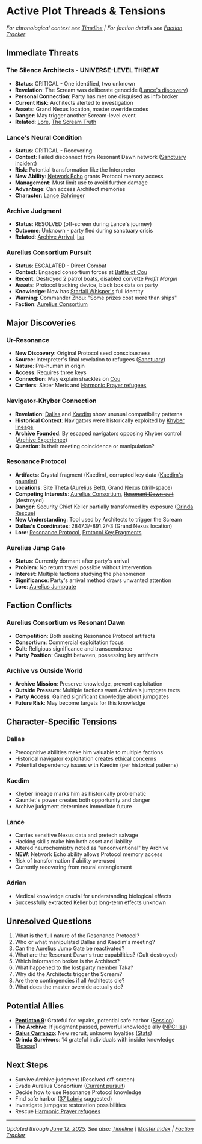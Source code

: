 # Active Plot Threads & Tensions

*For chronological context see [Timeline](../TIMELINE.md) | For faction details see [Faction Tracker](../FACTION-TRACKER.md)*

## Immediate Threats

### The Silence Architects - UNIVERSE-LEVEL THREAT
- **Status**: CRITICAL - One identified, two unknown
- **Revelation**: The Scream was deliberate genocide ([Lance's discovery](../sessions/2025-06-12-lances-psychonaut-journey.md))
- **Personal Connection**: Party has met one disguised as info broker
- **Current Risk**: Architects alerted to investigation
- **Assets**: Grand Nexus location, master override codes
- **Danger**: May trigger another Scream-level event
- **Related**: [Lore](../../cross-sector/factions/silence-architects.md), [The Scream Truth](../../cross-sector/lore/the-scream-truth.md)

### Lance's Neural Condition
- **Status**: CRITICAL - Recovering
- **Context**: Failed disconnect from Resonant Dawn network ([Sanctuary incident](../sessions/2025-05-30-resonant-dawn-sanctuary.md))
- **Risk**: Potential transformation like the Interpreter
- **New Ability**: [Network Echo](../abilities/network-echo.md) grants Protocol memory access
- **Management**: Must limit use to avoid further damage
- **Advantage**: Can access Architect memories
- **Character**: [Lance Bahringer](../party/lance-bahringer.md)

### Archive Judgment
- **Status**: RESOLVED (off-screen during Lance's journey)
- **Outcome**: Unknown - party fled during sanctuary crisis
- **Related**: [Archive Arrival](../sessions/2025-05-01-archive-arrival.md), [Isa](../characters/isa-archive-authority.md)

### Aurelius Consortium Pursuit
- **Status**: ESCALATED - Direct Combat
- **Context**: Engaged consortium forces at [Battle of Cou](../sessions/2025-06-12-cou-approach-battle.md)
- **Recent**: Destroyed 2 patrol boats, disabled corvette *Profit Margin*
- **Assets**: Protocol tracking device, black box data on party
- **Knowledge**: Now has [Starfall Whisper's](../party/starfall-whisper.md) full identity
- **Warning**: Commander Zhou: "Some prizes cost more than ships"
- **Faction**: [Aurelius Consortium](../factions/aurelius-consortium.md)

## Major Discoveries

### Ur-Resonance
- **New Discovery**: Original Protocol seed consciousness
- **Source**: Interpreter's final revelation to refugees ([Sanctuary](../sessions/2025-05-30-resonant-dawn-sanctuary.md))
- **Nature**: Pre-human in origin
- **Access**: Requires three keys
- **Connection**: May explain shackles on [Cou](../systems/Hice/planet--Cou.md)
- **Carriers**: Sister Meris and [Harmonic Prayer refugees](../sessions/2025-06-12-cou-approach-battle.md)

### Navigator-Khyber Connection
- **Revelation**: [Dallas](../party/dallas-jacobi.md) and [Kaedim](../party/kaedim-vecc.md) show unusual compatibility patterns
- **Historical Context**: Navigators were historically exploited by [Khyber lineage](../lore/khyber-line.md)
- **Archive Founded**: By escaped navigators opposing Khyber control ([Archive Experience](../sessions/2025-05-07-archive-experience.md))
- **Question**: Is their meeting coincidence or manipulation?

### Resonance Protocol
- **Artifacts**: Crystal fragment (Kaedim), corrupted key data ([Kaedim's gauntlet](../../../party/kaedim-vecc/kaedim-gauntlet.md))
- **Locations**: Site Theta ([Aurelius Belt](../systems/Hice/belt--Aurelius-Belt.md)), Grand Nexus (drill-space)
- **Competing Interests**: [Aurelius Consortium](../factions/aurelius-consortium.md), ~~[Resonant Dawn cult](../factions/resonant-dawn.md)~~ (destroyed)
- **Danger**: Security Chief Keller partially transformed by exposure ([Orinda Rescue](../sessions/2025-03-27-orinda-mine-rescue.md))
- **New Understanding**: Tool used by Architects to trigger the Scream
- **Dallas's Coordinates**: 2847.3/-891.2/-3 (Grand Nexus location)
- **Lore**: [Resonance Protocol](../lore/resonance-protocol.md), [Protocol Key Fragments](../lore/protocol-key-fragments.md)

### Aurelius Jump Gate
- **Status**: Currently dormant after party's arrival
- **Problem**: No return travel possible without intervention
- **Interest**: Multiple factions studying the phenomenon
- **Significance**: Party's arrival method draws unwanted attention
- **Lore**: [Aurelius Jumpgate](../lore/aurelius-jumpgate.md)

## Faction Conflicts

### Aurelius Consortium vs Resonant Dawn
- **Competition**: Both seeking Resonance Protocol artifacts
- **Consortium**: Commercial exploitation focus
- **Cult**: Religious significance and transcendence
- **Party Position**: Caught between, possessing key artifacts

### Archive vs Outside World
- **Archive Mission**: Preserve knowledge, prevent exploitation
- **Outside Pressure**: Multiple factions want Archive's jumpgate texts
- **Party Access**: Gained significant knowledge about jumpgates
- **Future Risk**: May become targets for this knowledge

## Character-Specific Tensions

### Dallas
- Precognitive abilities make him valuable to multiple factions
- Historical navigator exploitation creates ethical concerns
- Potential dependency issues with Kaedim (per historical patterns)

### Kaedim
- Khyber lineage marks him as historically problematic
- Gauntlet's power creates both opportunity and danger
- Archive judgment determines immediate future

### Lance
- Carries sensitive Nexus data and pretech salvage
- Hacking skills make him both asset and liability
- Altered neurochemistry noted as "unconventional" by Archive
- **NEW**: Network Echo ability allows Protocol memory access
- Risk of transformation if ability overused
- Currently recovering from neural entanglement

### Adrian
- Medical knowledge crucial for understanding biological effects
- Successfully extracted Keller but long-term effects unknown

## Unresolved Questions

1. What is the full nature of the Resonance Protocol?
2. Who or what manipulated Dallas and Kaedim's meeting?
3. Can the Aurelius Jump Gate be reactivated?
4. ~~What are the Resonant Dawn's true capabilities?~~ (Cult destroyed)
5. Which information broker is the Architect?
6. What happened to the lost party member Taka?
7. Why did the Architects trigger the Scream?
8. Are there contingencies if all Architects die?
9. What does the master override actually do?

## Potential Allies

- **[Penticton 9](../systems/Audrima/station--Penticton-9.md)**: Grateful for repairs, potential safe harbor ([Session](../sessions/2025-04-04-penticton-9.md))
- **The Archive**: If judgment passed, powerful knowledge ally ([NPC: Isa](../characters/isa-archive-authority.md))
- **[Gaius Carranzo](../characters/gaius-carranzo.md)**: New recruit, unknown loyalties ([Stats](../characters/gaius-carranzo-stats.md))
- **Orinda Survivors**: 14 grateful individuals with insider knowledge ([Rescue](../sessions/2025-03-27-orinda-mine-rescue.md))

## Next Steps
- ~~Survive Archive judgment~~ (Resolved off-screen)
- Evade Aurelius Consortium ([Current pursuit](../sessions/2025-06-12-cou-approach-battle.md))
- Decide how to use Resonance Protocol knowledge
- Find safe harbor ([37 Labria](../systems/Hice/station--37-Labria.md) suggested)
- Investigate jumpgate restoration possibilities
- Rescue [Harmonic Prayer refugees](../planning/next-session/harmonic-prayer-rescue-prep.md)

---

*Updated through [June 12, 2025](../sessions/2025-06-12-cou-approach-battle.md). See also: [Timeline](../TIMELINE.md) | [Master Index](../MASTER-INDEX.md) | [Faction Tracker](../FACTION-TRACKER.md)*